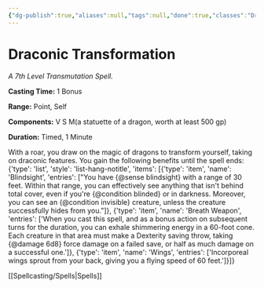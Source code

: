 ```yaml
---
{"dg-publish":true,"aliases":null,"tags":null,"done":true,"classes":"Druid, Sorcerer, Wizard,","spellLevel":7,"school":"Transmutation","source":"FTD","permalink":"/spells/draconic-transformation/","dgHomeLink":false,"dgPassFrontmatter":true}
---
```


# Draconic Transformation
*A 7th Level Transmutation Spell.*

**Casting Time:** 1 Bonus

**Range:** Point, Self

**Components:** V S M(a statuette of a dragon, worth at least 500 gp)

**Duration:** Timed, 1 Minute

With a roar, you draw on the magic of dragons to transform yourself, taking on draconic features. You gain the following benefits until the spell ends:
{'type': 'list', 'style': 'list-hang-notitle', 'items': [{'type': 'item', 'name': 'Blindsight', 'entries': ["You have {@sense blindsight} with a range of 30 feet. Within that range, you can effectively see anything that isn't behind total cover, even if you're {@condition blinded} or in darkness. Moreover, you can see an {@condition invisible} creature, unless the creature successfully hides from you."]}, {'type': 'item', 'name': 'Breath Weapon', 'entries': ['When you cast this spell, and as a bonus action on subsequent turns for the duration, you can exhale shimmering energy in a 60-foot cone. Each creature in that area must make a Dexterity saving throw, taking {@damage 6d8} force damage on a failed save, or half as much damage on a successful one.']}, {'type': 'item', 'name': 'Wings', 'entries': ['Incorporeal wings sprout from your back, giving you a flying speed of 60 feet.']}]}

[[Spellcasting/Spells|Spells]]